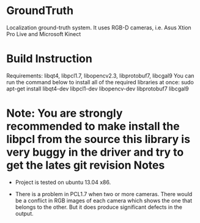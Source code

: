 GroundTruth
===========

Localization ground-truth system. It uses RGB-D cameras, i.e. Asus Xtion Pro Live and Microsoft Kinect

Build Instruction
===========

Requirements: libqt4, libpcl1.7, libopencv2.3, libprotobuf7, libcgal9
You can run the command below to install all of the required libraries at once:
  sudo apt-get install libqt4-dev libpcl1-dev libopencv-dev libprotobuf7 libcgal9

Note: You are strongly recommended to make install the libpcl from the source
      this library is very buggy in the driver and try to get the lates git revision
Notes
===========
- Project is tested on ubuntu 13.04 x86.

- There is a problem in PCL1.7 when two or more cameras.
  There would be a conflict in RGB images of each camera
  which shows the one that belongs to the other. But it does 
  produce significant defects in the output.
